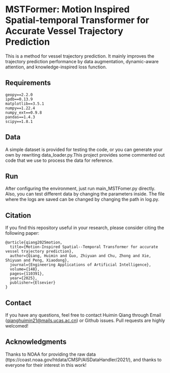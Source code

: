 
# MSTFormer: Motion Inspired Spatial-temporal Transformer for Accurate Vessel Trajectory Prediction
This is a method for vessel trajectory prediction. It mainly improves the trajectory prediction performance by data augmentation, dynamic-aware attention, and knowledge-inspired loss function.


## Requirements
```
geopy==2.2.0
ipdb==0.13.9
matplotlib==3.5.1
numpy==1.22.4
numpy_ext==0.9.8
pandas==1.4.3
scipy==1.8.1
```

## Data
A simple dataset is provided for testing the code, or you can generate your own by rewriting data_loader.py.This project provides some commented out code that we use to process the data for reference.
## Run
After configuring the environment, just run main_MSTFomer.py directly. Also, you can test different data by changing the parameters inside. The file where the logs are saved can be changed by changing the path in log.py.
## Citation
If you find this repository useful in your research, please consider citing the following paper:
```
@article{qiang2025motion,
  title={Motion-Inspired Spatial--Temporal Transformer for accurate vessel trajectory prediction},
  author={Qiang, Huimin and Guo, Zhiyuan and Chu, Zhong and Xie, Shiyuan and Peng, Xiaodong},
  journal={Engineering Applications of Artificial Intelligence},
  volume={148},
  pages={110391},
  year={2025},
  publisher={Elsevier}
}
```
## Contact
If you have any questions, feel free to contact Huimin Qiang through Email (qianghuimin21@mails.ucas.ac.cn) or Github issues. Pull requests are highly welcomed!
## Acknowledgments
Thanks to NOAA for providing the raw data (ttps://coast.noaa.gov/htdata/CMSP/AISDataHandler/2021/), and thanks to everyone for their interest in this work!
